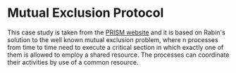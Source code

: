 Mutual Exclusion Protocol
=========================

This case study is taken from the <a href="http://www.prismmodelchecker.org/casestudies/rabin.php" target="_blank">PRISM website</a> and it is based on Rabin's solution to the well known mutual exclusion problem, where n processes from time to time need to execute a critical section in which exactly one of them is allowed to employ a shared resource. The processes can coordinate their activities by use of a common resource. 